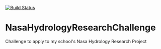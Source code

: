 [![Build Status](https://travis-ci.org/HungryAdi/NasaHydrologyResearchChallenge.svg?branch=master)](https://travis-ci.org/HungryAdi/NasaHydrologyResearchChallenge)
# NasaHydrologyResearchChallenge
Challenge to apply to my school's Nasa Hydrology Research Project
